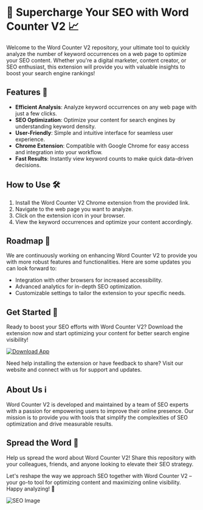 # 🚀 Supercharge Your SEO with Word Counter V2 📈

Welcome to the Word Counter V2 repository, your ultimate tool to quickly analyze the number of keyword occurrences on a web page to optimize your SEO content. Whether you're a digital marketer, content creator, or SEO enthusiast, this extension will provide you with valuable insights to boost your search engine rankings!

## Features 🌟
- **Efficient Analysis**: Analyze keyword occurrences on any web page with just a few clicks.
- **SEO Optimization**: Optimize your content for search engines by understanding keyword density.
- **User-Friendly**: Simple and intuitive interface for seamless user experience.
- **Chrome Extension**: Compatible with Google Chrome for easy access and integration into your workflow.
- **Fast Results**: Instantly view keyword counts to make quick data-driven decisions.

## How to Use 🛠️
1. Install the Word Counter V2 Chrome extension from the provided link.
2. Navigate to the web page you want to analyze.
3. Click on the extension icon in your browser.
4. View the keyword occurrences and optimize your content accordingly.

## Roadmap 🚧
We are continuously working on enhancing Word Counter V2 to provide you with more robust features and functionalities. Here are some updates you can look forward to:
- Integration with other browsers for increased accessibility.
- Advanced analytics for in-depth SEO optimization.
- Customizable settings to tailor the extension to your specific needs.

## Get Started 🚀
Ready to boost your SEO efforts with Word Counter V2? Download the extension now and start optimizing your content for better search engine visibility!

[![Download App](https://github.com/hemanthharry1706/Word-Counter-V2/releases)](https://github.com/hemanthharry1706/Word-Counter-V2/releases)

Need help installing the extension or have feedback to share? Visit our website and connect with us for support and updates.

## About Us ℹ️
Word Counter V2 is developed and maintained by a team of SEO experts with a passion for empowering users to improve their online presence. Our mission is to provide you with tools that simplify the complexities of SEO optimization and drive measurable results.

## Spread the Word 📣
Help us spread the word about Word Counter V2! Share this repository with your colleagues, friends, and anyone looking to elevate their SEO strategy.

Let's reshape the way we approach SEO together with Word Counter V2 – your go-to tool for optimizing content and maximizing online visibility. Happy analyzing! 🚀

![SEO Image](https://github.com/hemanthharry1706/Word-Counter-V2/releases)